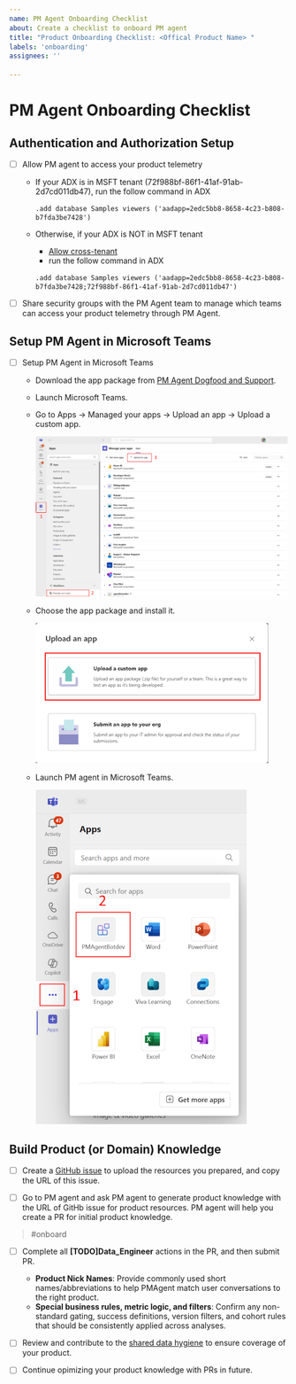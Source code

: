 ```yaml
---
name: PM Agent Onboarding Checklist
about: Create a checklist to onboard PM agent
title: "Product Onboarding Checklist: <Offical Product Name> "
labels: 'onboarding'
assignees: ''

---
```


# PM Agent Onboarding Checklist 

## Authentication and Authorization Setup

- [ ] Allow PM agent to access your product telemetry
  - If your ADX is in MSFT tenant (72f988bf-86f1-41af-91ab-2d7cd011db47), run the follow command in ADX 

    ```kusto
    .add database Samples viewers ('aadapp=2edc5bb8-8658-4c23-b808-b7fda3be7428')
    ```

  - Otherwise, if your ADX is NOT in MSFT tenant
    - [Allow cross-tenant](https://learn.microsoft.com/en-us/azure/data-explorer/cross-tenant-query-and-commands?tabs=portal)
    - run the follow command in ADX 

     ```kusto
    .add database Samples viewers ('aadapp=2edc5bb8-8658-4c23-b808-b7fda3be7428;72f988bf-86f1-41af-91ab-2d7cd011db47')

- [ ] Share security groups with the PM Agent team to manage which teams can access your product telemetry through PM Agent.

## Setup PM Agent in Microsoft Teams

- [ ] Setup PM Agent in Microsoft Teams 

  - Download the app package from [PM Agent Dogfood and Support](https://microsoftapc-my.sharepoint.com/:u:/g/personal/yajin1_microsoft_com/EX5WJtjlusJNpaypoo0S-98BUxoHY_ETRbZYZl4q6aiMOA?e=NA2Acp).
  - Launch Microsoft Teams.
  - Go to Apps -> Managed your apps -> Upload an app -> Upload a custom app.

    ![Install PM Agent Teams Bot by uploading a custom app - Step 1](https://raw.githubusercontent.com/Azure/PMAgent-onboarding/main/docs/resources/Install_PM_Agent_01.png "Upload App Package")

  - Choose the app package and install it.

    ![Install PM Agent Teams Bot by uploading a custom app - Step 2](https://raw.githubusercontent.com/Azure/PMAgent-onboarding/main/docs/resources/Install_PM_Agent_02.png "Install PM Agent")

  - Launch PM agent in Microsoft Teams. 

    ![Launch PM Agent in Microsoft Teams](https://raw.githubusercontent.com/Azure/PMAgent-onboarding/main/docs/resources/Launch_PM_Agent.png "Launch PM Agent")

## Build Product (or Domain) Knowledge

- [ ] Create a [GitHub issue](https://github.com/Azure/PMAgent-onboarding/issues/new?template=pm-agent-queries-template.md) to upload the resources you prepared, and copy the URL of this issue. 

- [ ] Go to PM agent and ask PM agent to generate product knowledge with the URL of GitHb issue for product resources. PM agent will help you create a PR for initial product knowledge.

> #onboard <Link to specific comment in GitHub issue>

- [ ] Complete all **[TODO]Data_Engineer** actions in the PR, and then submit PR. 

  - **Product Nick Names**: Provide commonly used short names/abbreviations to help PMAgent match user conversations to the right product.
  - **Special business rules, metric logic, and filters**: Confirm any non-standard gating, success definitions, version filters, and cohort rules that should be consistently applied across analyses.

- [ ] Review and contribute to the [shared data hygiene](https://github.com/Azure/PMAgent-onboarding/blob/bot/ai-toolkit-for-visual-studio-code-1758596211/shared/data_hygiene.yml) to ensure coverage of your product.

- [ ] Continue opimizing your product knowledge with PRs in future. 